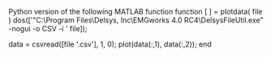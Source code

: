 Python version of the following MATLAB function 
function [ ] = plotdata( file )
dos(['"C:\Program Files\Delsys, Inc\EMGworks 4.0 RC4\DelsysFileUtil.exe" -nogui -o CSV -i ' file]);
    
data = csvread([file '.csv'], 1, 0);
plot(data(:,1), data(:,2));
end
